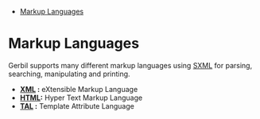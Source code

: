 - [Markup Languages](#org882a336)



<a id="org882a336"></a>

# Markup Languages

Gerbil supports many different markup languages using [SXML](README.md) for parsing, searching, manipulating and printing.

-   **[XML](sxml/xml.md) :** eXtensible Markup Language
-   **[HTML](sxml/html/README.md):** Hyper Text Markup Language
-   **[TAL](sxml/tal/README.md) :** Template Attribute Language
